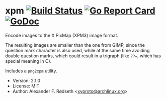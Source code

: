 # xpm [![Build Status](https://travis-ci.com/xyproto/xpm.svg?branch=master)](https://travis-ci.com/xyproto/xpm) [![Go Report Card](https://goreportcard.com/badge/github.com/xyproto/xpm)](https://goreportcard.com/report/github.com/xyproto/xpm) [![GoDoc](https://godoc.org/github.com/xyproto/xpm?status.svg)](https://godoc.org/github.com/xyproto/xpm)

Encode images to the X PixMap (XPM3) image format.

The resulting images are smaller than the one from GIMP, since the question mark character is also used, while at the same time avoiding double question marks, which could result in a trigraph (like `??=`, which has special meaning in C).

Includes a `png2xpm` utility.

* Version: 2.1.0
* License: MIT
* Author: Alexander F. Rødseth &lt;xyproto@archlinux.org&gt;

